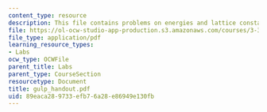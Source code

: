 ```yaml
---
content_type: resource
description: This file contains problems on energies and lattice constants.
file: https://ol-ocw-studio-app-production.s3.amazonaws.com/courses/3-320-atomistic-computer-modeling-of-materials-sma-5107-spring-2005/89eaca289733efb76a28e86949e130fb_gulp_handout.pdf
file_type: application/pdf
learning_resource_types:
- Labs
ocw_type: OCWFile
parent_title: Labs
parent_type: CourseSection
resourcetype: Document
title: gulp_handout.pdf
uid: 89eaca28-9733-efb7-6a28-e86949e130fb
---
```

